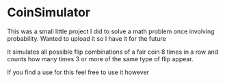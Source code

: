 # CoinSimulator
This was a small little project I did to solve a math problem once involving probability. Wanted to upload it so I have it for the future

It simulates all possible flip combinations of a fair coin 8 times in a row and counts how many times 3 or more of the same type of flip appear.

If you find a use for this feel free to use it however
